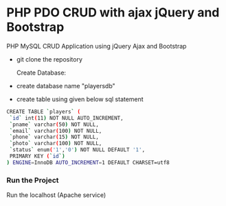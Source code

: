 # PHP PDO CRUD with ajax jQuery and Bootstrap

PHP MySQL CRUD Application using jQuery Ajax and Bootstrap

- git clone the repository

  Create Database:

- create database name "playersdb"
- create table using given below sql statement

```sh
CREATE TABLE `players` (
 `id` int(11) NOT NULL AUTO_INCREMENT,
 `pname` varchar(50) NOT NULL,
 `email` varchar(100) NOT NULL,
 `phone` varchar(15) NOT NULL,
 `photo` varchar(100) NOT NULL,
 `status` enum('1','0') NOT NULL DEFAULT '1',
 PRIMARY KEY (`id`)
) ENGINE=InnoDB AUTO_INCREMENT=1 DEFAULT CHARSET=utf8
```

### Run the Project

Run the localhost (Apache service)

